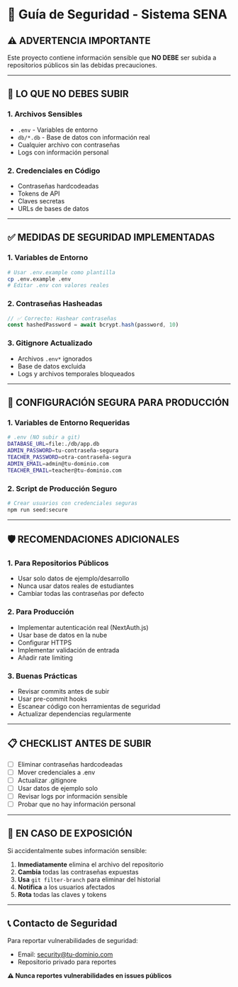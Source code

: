 # 🔐 Guía de Seguridad - Sistema SENA

## ⚠️ ADVERTENCIA IMPORTANTE

Este proyecto contiene información sensible que **NO DEBE** ser subida a repositorios públicos sin las debidas precauciones.

---

## 🚫 **LO QUE NO DEBES SUBIR**

### 1. **Archivos Sensibles**
- `.env` - Variables de entorno
- `db/*.db` - Base de datos con información real
- Cualquier archivo con contraseñas
- Logs con información personal

### 2. **Credenciales en Código**
- Contraseñas hardcodeadas
- Tokens de API
- Claves secretas
- URLs de bases de datos

---

## ✅ **MEDIDAS DE SEGURIDAD IMPLEMENTADAS**

### 1. **Variables de Entorno**
```bash
# Usar .env.example como plantilla
cp .env.example .env
# Editar .env con valores reales
```

### 2. **Contraseñas Hasheadas**
```typescript
// ✅ Correcto: Hashear contraseñas
const hashedPassword = await bcrypt.hash(password, 10)
```

### 3. **Gitignore Actualizado**
- Archivos `.env*` ignorados
- Base de datos excluida
- Logs y archivos temporales bloqueados

---

## 🔧 **CONFIGURACIÓN SEGURA PARA PRODUCCIÓN**

### 1. **Variables de Entorno Requeridas**
```bash
# .env (NO subir a git)
DATABASE_URL=file:./db/app.db
ADMIN_PASSWORD=tu-contraseña-segura
TEACHER_PASSWORD=otra-contraseña-segura
ADMIN_EMAIL=admin@tu-dominio.com
TEACHER_EMAIL=teacher@tu-dominio.com
```

### 2. **Script de Producción Seguro**
```bash
# Crear usuarios con credenciales seguras
npm run seed:secure
```

---

## 🛡️ **RECOMENDACIONES ADICIONALES**

### 1. **Para Repositorios Públicos**
- Usar solo datos de ejemplo/desarrollo
- Nunca usar datos reales de estudiantes
- Cambiar todas las contraseñas por defecto

### 2. **Para Producción**
- Implementar autenticación real (NextAuth.js)
- Usar base de datos en la nube
- Configurar HTTPS
- Implementar validación de entrada
- Añadir rate limiting

### 3. **Buenas Prácticas**
- Revisar commits antes de subir
- Usar pre-commit hooks
- Escanear código con herramientas de seguridad
- Actualizar dependencias regularmente

---

## 📋 **CHECKLIST ANTES DE SUBIR**

- [ ] Eliminar contraseñas hardcodeadas
- [ ] Mover credenciales a .env
- [ ] Actualizar .gitignore
- [ ] Usar datos de ejemplo solo
- [ ] Revisar logs por información sensible
- [ ] Probar que no hay información personal

---

## 🚨 **EN CASO DE EXPOSICIÓN**

Si accidentalmente subes información sensible:

1. **Inmediatamente** elimina el archivo del repositorio
2. **Cambia** todas las contraseñas expuestas
3. **Usa** `git filter-branch` para eliminar del historial
4. **Notifica** a los usuarios afectados
5. **Rota** todas las claves y tokens

---

## 📞 **Contacto de Seguridad**

Para reportar vulnerabilidades de seguridad:
- Email: security@tu-dominio.com
- Repositorio privado para reportes

**⚠️ Nunca reportes vulnerabilidades en issues públicos**
